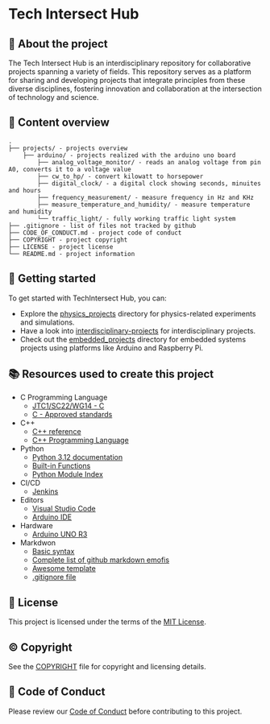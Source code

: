 # Tech Intersect Hub

## :newspaper: About the project

The Tech Intersect Hub is an interdisciplinary repository for collaborative projects spanning a variety of fields. This repository serves as a platform for sharing and developing projects that integrate principles from these diverse disciplines, fostering innovation and collaboration at the intersection of technology and science.

## :notebook: Content overview

    .
    ├── projects/ - projects overview
        ├── arduino/ - projects realized with the arduino uno board
            ├── analog_voltage_monitor/ - reads an analog voltage from pin A0, converts it to a voltage value
            ├── cw_to_hp/ - convert kilowatt to horsepower
            ├── digital_clock/ - a digital clock showing seconds, minuites and hours
            ├── frequency_measurement/ - measure frequency in Hz and KHz
            ├── measure_temperature_and_humidity/ - measure temperature and humidity
            └── traffic_light/ - fully working traffic light system
    ├── .gitignore - list of files not tracked by github
    ├── CODE_OF_CONDUCT.md - project code of conduct
    ├── COPYRIGHT - project copyright
    ├── LICENSE - project license
    └── README.md - project information

## :runner: Getting started

To get started with TechIntersect Hub, you can:

* Explore the [physics_projects](./physics-projects/) directory for physics-related experiments and simulations.
* Have a look into [interdisciplinary-projects](./interdisciplinary-projects) for interdisciplinary projects.
* Check out the [embedded_projects](./embedded-projects/) directory for embedded systems projects using platforms like Arduino and Raspberry Pi.

## :books: Resources used to create this project

* C Programming Language
  * [JTC1/SC22/WG14 - C](https://www.open-std.org/jtc1/sc22/wg14/)
  * [C - Approved standards](https://www.open-std.org/JTC1/SC22/WG14/www/standards)
* C++
  * [C++ reference](https://en.cppreference.com/w/)
  * [C++ Programming Language](https://devdocs.io/cpp/)
* Python
  * [Python 3.12 documentation](https://docs.python.org/3/)
  * [Built-in Functions](https://docs.python.org/3/library/functions.html)
  * [Python Module Index](https://docs.python.org/3/py-modindex.html)
* CI/CD
  * [Jenkins](https://www.jenkins.io/doc/book/)
* Editors
  * [Visual Studio Code](https://code.visualstudio.com/)
  * [Arduino IDE](https://docs.arduino.cc/software/ide/)
* Hardware
  * [Arduino UNO R3](https://docs.arduino.cc/hardware/uno-rev3/)
* Markdwon
  * [Basic syntax](https://www.markdownguide.org/basic-syntax/)
  * [Complete list of github markdown emofis](https://dev.to/nikolab/complete-list-of-github-markdown-emoji-markup-5aia)
  * [Awesome template](http://github.com/Human-Activity-Recognition/blob/main/README.md)
  * [.gitignore file](https://git-scm.com/docs/gitignore) 

## :bookmark: License

This project is licensed under the terms of the [MIT License](LICENSE).

## :copyright: Copyright

See the [COPYRIGHT](COPYRIGHT) file for copyright and licensing details.

## :straight_ruler: Code of Conduct

Please review our [Code of Conduct](CODE_OF_CONDUCT.md) before contributing to this project.
